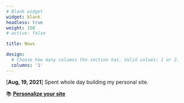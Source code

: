 ```yaml
---
# Blank widget 
widget: blank 
headless: true
weight: 150 
# active: false 

title: News 

design:
  # Choose how many columns the section has. Valid values: 1 or 2.
  columns: '1'
---
```


[**Aug, 19, 2021**] Spent whole day building my personal site. 

📚 [**Personalize your site**](https://wowchemy.com/docs/)

<script type='text/javascript' id='clustrmaps' src='//cdn.clustrmaps.com/map_v2.js?cl=ffffff&w=466&t=n&d=1WncIEGtM4FjuJZOJN0-izWUwE78DY28uuCY9zGe86A'></script>
